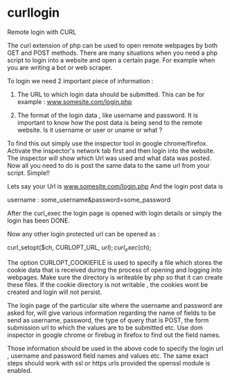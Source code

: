 # curllogin
Remote login with CURL

The curl extension of php can be used to open remote webpages by both GET and POST methods. There are many situations when you need a php script to login into a website and open a certain page. For example when you are writing a bot or web scraper. 

To login we need 2 important piece of information :

1. The URL to which login data should be submitted. This can be for example : www.somesite.com/login.php

2. The format of the login data , like username and password. It is important to know how the post data is being send to the remote website. Is it username or user or uname or what ?

To find this out simply use the inspector tool in google chrome/firefox. Activate the inspector's network tab first and then login into the website. The inspector will show which Url was used and what data was posted.
Now all you need to do is post the same data to the same url from your script. Simple!!

Lets say your Url is www.somesite.com/login.php
And the login post data is 

username : some_username&password=some_password

After the curl_exec the login page is opened with login details or simply the login has been DONE.

Now any other login protected url can be opened as :

curl_setopt($ch, CURLOPT_URL, $url);
curl_exec($ch);

The option CURLOPT_COOKIEFILE is used to specify a file which stores the cookie data that is received during the process of opening and logging into webpages. Make sure the directory is writeable by php so that it can create these files. If the cookie directory is not writable , the cookies wont be created and login will not persist. 

The login page of the particular site where the username and password are asked for, will give various information regarding the name of fields to be send as username, password, the type of query that is POST, the form submission url to which the values are to be submitted etc. Use dom inspector in google chrome or firebug in firefox to find out the field names.

Those information should be used in the above code to specify the login url , username and password field names and values etc. The same exact steps should work with ssl or https urls provided the openssl module is enabled.
